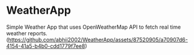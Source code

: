 # WeatherApp
 Simple Weather App that uses OpenWeatherMap API to fetch real time weather reports.
(https://github.com/abhii2002/WeatherApp/assets/87520905/a70907d6-4154-41a5-b4b0-cdd1779f7ee8)
